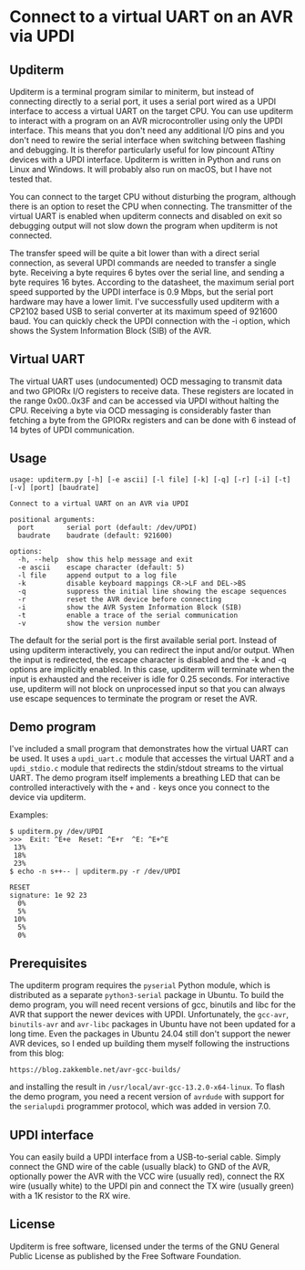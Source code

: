 # Connect to a virtual UART on an AVR via UPDI

## Upditerm

Upditerm is a terminal program similar to miniterm, but instead of
connecting directly to a serial port, it uses a serial port wired as a
UPDI interface to access a virtual UART on the target CPU.  You can
use upditerm to interact with a program on an AVR microcontroller
using only the UPDI interface. This means that you don't need any
additional I/O pins and you don't need to rewire the serial interface
when switching between flashing and debugging. It is therefor
particularly useful for low pincount ATtiny devices with a UPDI
interface. Upditerm is written in Python and runs on Linux and
Windows. It will probably also run on macOS, but I have not tested
that.

You can connect to the target CPU without disturbing the program,
although there is an option to reset the CPU when connecting. The
transmitter of the virtual UART is enabled when upditerm connects and
disabled on exit so debugging output will not slow down the program
when upditerm is not connected.

The transfer speed will be quite a bit lower than with a direct serial
connection, as several UPDI commands are needed to transfer a single
byte. Receiving a byte requires 6 bytes over the serial line, and
sending a byte requires 16 bytes. According to the datasheet, the
maximum serial port speed supported by the UPDI interface is 0.9 Mbps,
but the serial port hardware may have a lower limit. I've successfully
used upditerm with a CP2102 based USB to serial converter at its
maximum speed of 921600 baud. You can quickly check the UPDI
connection with the -i option, which shows the System Information
Block (SIB) of the AVR.

## Virtual UART

The virtual UART uses (undocumented) OCD messaging to transmit data
and two GPIORx I/O registers to receive data.  These registers are
located in the range 0x00..0x3F and can be accessed via UPDI without
halting the CPU.  Receiving a byte via OCD messaging is considerably
faster than fetching a byte from the GPIORx registers and can be done
with 6 instead of 14 bytes of UPDI communication.

## Usage

```
usage: upditerm.py [-h] [-e ascii] [-l file] [-k] [-q] [-r] [-i] [-t] [-v] [port] [baudrate]

Connect to a virtual UART on an AVR via UPDI

positional arguments:
  port        serial port (default: /dev/UPDI)
  baudrate    baudrate (default: 921600)

options:
  -h, --help  show this help message and exit
  -e ascii    escape character (default: 5)
  -l file     append output to a log file
  -k          disable keyboard mappings CR->LF and DEL->BS
  -q          suppress the initial line showing the escape sequences
  -r          reset the AVR device before connecting
  -i          show the AVR System Information Block (SIB)
  -t          enable a trace of the serial communication
  -v          show the version number
```

The default for the serial port is the first available serial port.
Instead of using upditerm interactively, you can redirect the input
and/or output. When the input is redirected, the escape character is
disabled and the -k and -q options are implicitly enabled. In this
case, upditerm will terminate when the input is exhausted and the
receiver is idle for 0.25 seconds. For interactive use, upditerm will
not block on unprocessed input so that you can always use escape
sequences to terminate the program or reset the AVR.

## Demo program

I've included a small program that demonstrates how the virtual UART
can be used. It uses a `updi_uart.c` module that accesses the
virtual UART and a `updi_stdio.c` module that redirects the
stdin/stdout streams to the virtual UART. The demo program itself
implements a breathing LED that can be controlled interactively with
the `+` and `-` keys once you connect to the device via upditerm.

Examples:

```
$ upditerm.py /dev/UPDI
>>>  Exit: ^E+e  Reset: ^E+r  ^E: ^E+^E
 13%
 18%
 23%
$ echo -n s++-- | upditerm.py -r /dev/UPDI

RESET
signature: 1e 92 23
  0%
  5%
 10%
  5%
  0%
```

## Prerequisites

The upditerm program requires the `pyserial` Python module, which
is distributed as a separate `python3-serial` package in Ubuntu.
To build the demo program, you will need recent versions of gcc,
binutils and libc for the AVR that support the newer devices with
UPDI.  Unfortunately, the `gcc-avr`, `binutils-avr` and `avr-libc`
packages in Ubuntu have not been updated for a long time. Even the
packages in Ubuntu 24.04 still don't support the newer AVR devices,
so I ended up building them myself following the instructions from
this blog:

    https://blog.zakkemble.net/avr-gcc-builds/

and installing the result in `/usr/local/avr-gcc-13.2.0-x64-linux`.
To flash the demo program, you need a recent version of `avrdude` with
support for the `serialupdi` programmer protocol, which was added in
version 7.0.

## UPDI interface

You can easily build a UPDI interface from a USB-to-serial cable.
Simply connect the GND wire of the cable (usually black) to GND of the
AVR, optionally power the AVR with the VCC wire (usually red), connect
the RX wire (usually white) to the UPDI pin and connect the TX wire
(usually green) with a 1K resistor to the RX wire.

## License

Upditerm is free software, licensed under the terms of the GNU General
Public License as published by the Free Software Foundation.
